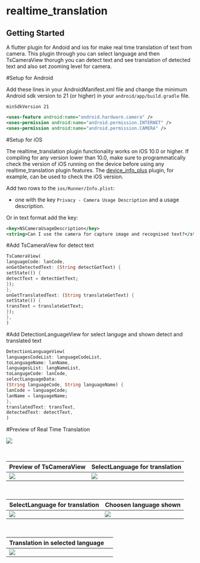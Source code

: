 # realtime_translation

## Getting Started

A flutter plugin for Andoid and ios for make real time translation of text from camera. This plugin through you can select language
and then TsCameraView thorugh you can detect text and see translation of detected text and also set zooming level for camera.

#Setup for Android

Add these lines in your AndroidManifest.xml file and change the minimum Android sdk version to 21 (or higher) in your `android/app/build.gradle` file.

```
minSdkVersion 21
```

```xml
<uses-feature android:name="android.hardware.camera" />
<uses-permission android:name="android.permission.INTERNET" />
<uses-permission android:name="android.permission.CAMERA" />
```

#Setup for iOS

The realtime_translation plugin functionality works on iOS 10.0 or higher. If compiling for any version lower than 10.0,
make sure to programmatically check the version of iOS running on the device before using any realtime_translation plugin features.
The [device_info_plus](https://pub.dev/packages/device_info_plus) plugin, for example, can be used to check the iOS version.

Add two rows to the `ios/Runner/Info.plist`:

* one with the key `Privacy - Camera Usage Description` and a usage description.

Or in text format add the key:

```xml
<key>NSCameraUsageDescription</key>
<string>Can I use the camera for capture image and recognised text?</string>
```

#Add TsCameraView for detect text

```dart
TsCameraView(
languageCode: lanCode,
onGetDetectedText: (String detectGetText) {
setState(() {
detectText = detectGetText;
});
},
onGetTranslatedText: (String translateGetText) {
setState(() {
transText = translateGetText;
});
},
)
```

#Add DetectionLanguageView for select languge and shown detect and translated text

```dart
DetectionLanguageView(
languagesCodeList: languageCodeList,
toLanguageName: lanName,
languagesList: langNameList,
toLangugeCode: lanCode,
selectLanguageData:
(String languageCode, String languageName) {
lanCode = languageCode;
lanName = languageName;
},
translatedText: transText,
detectedText: detectText,
)
```

#Preview of Real Time Translation


![](https://github.com/kesmitopiwala/realtime_translation/blob/main/assets/realtime_translation.gif)

<br>

| Preview of TsCameraView                                                                                   | SelectLanguage for translation                                                                                      |
| -------------------------------------------------------------------------------------------- | ----------------------------------------------------------------------------------------------- |
| ![](https://github.com/kesmitopiwala/realtime_translation/tree/main/assets/ss1.png) | ![](https://github.com/kesmitopiwala/realtime_translation/tree/main/assets/ss2.png) |

<br>

| SelectLanguage for translation                                                                                   | Choosen language shown                                                                                      |
| -------------------------------------------------------------------------------------------- | ----------------------------------------------------------------------------------------------- |
| ![](https://github.com/kesmitopiwala/realtime_translation/tree/main/assets/ss3.png) | ![](https://github.com/kesmitopiwala/realtime_translation/tree/main/assets/ss4.png) |

<br>

| Translation in selected language                                                                                   |                                                                                                             |
| -------------------------------------------------------------------------------------------- | ----------------------------------------------------------------------------------------------- |
| ![](https://github.com/kesmitopiwala/realtime_translation/tree/main/assets/ss5.png) |                                                                                                                                                       |                                                                                     
                                                                                                                                          


